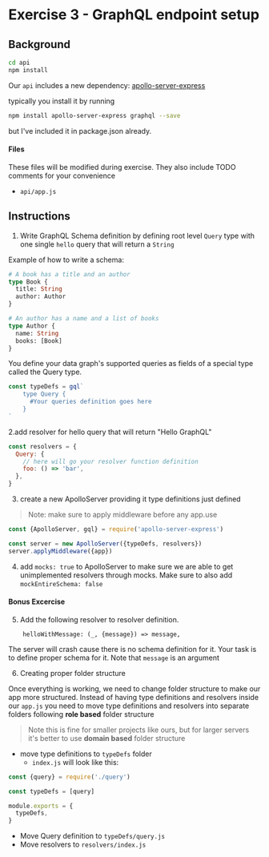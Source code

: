 # Exercise 3 - GraphQL endpoint setup

## Background

```sh
cd api
npm install
```

Our `api` includes a new dependency:
[apollo-server-express](https://github.com/apollographql/apollo-server/tree/master/packages/apollo-server-express)

typically you install it by running

```sh
npm install apollo-server-express graphql --save
```

but I've included it in package.json already.

#### Files

These files will be modified during exercise. They also include TODO comments
for your convenience

- `api/app.js`

## Instructions

1. Write GraphQL Schema definition by defining root level `Query` type with one
   single `hello` query that will return a `String`

Example of how to write a schema:

```graphql
# A book has a title and an author
type Book {
  title: String
  author: Author
}

# An author has a name and a list of books
type Author {
  name: String
  books: [Book]
}
```

You define your data graph's supported queries as fields of a special type
called the Query type.

```javascript
const typeDefs = gql`
    type Query {
      #Your queries definition goes here
    }
`
```

2.add resolver for hello query that will return "Hello GraphQL"

```javascript
const resolvers = {
  Query: {
    // here will go your resolver function definition
    foo: () => 'bar',
  },
}
```

3. create a new ApolloServer providing it type definitions just defined

> Note: make sure to apply middleware before any app.use

```javascript
const {ApolloServer, gql} = require('apollo-server-express')

const server = new ApolloServer({typeDefs, resolvers})
server.applyMiddleware({app})
```

4. add `mocks: true` to ApolloServer to make sure we are able to get
   unimplemented resolvers through mocks. Make sure to also add
   `mockEntireSchema: false`

#### Bonus Excercise

5. Add the following resolver to resolver definition.

```
    helloWithMessage: (_, {message}) => message,
```

The server will crash cause there is no schema definition for it. Your task is
to define proper schema for it. Note that `message` is an argument

6. Creating proper folder structure

Once everything is working, we need to change folder structure to make our app
more structured. Instead of having type definitions and resolvers inside our
`app.js` you need to move type definitions and resolvers into separate folders
following **role based** folder structure

> Note this is fine for smaller projects like ours, but for larger servers it's
> better to use **domain based** folder structure

- move type definitions to `typeDefs` folder
  - `index.js` will look like this:

```javascript
const {query} = require('./query')

const typeDefs = [query]

module.exports = {
  typeDefs,
}
```

- Move Query definition to `typeDefs/query.js`
- Move resolvers to `resolvers/index.js`
